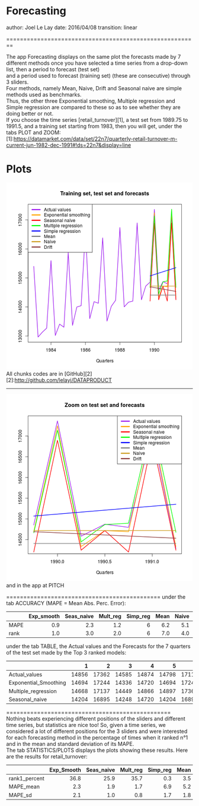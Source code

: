 Forecasting
========================================================
author: Joel Le Lay
date: 2016/04/08
transition: linear 

========================================================  

The app Forecasting displays on the same plot the forecasts made by 7 different methods once you have selected a time series  from a drop-down list, then a period to forecast (test set)  
and a period used to forecast (training set) (these are consecutive) through 3 sliders.  
Four methods, namely Mean, Naive, Drift and Seasonal naive are simple methods used as benchmarks.  
Thus, the other three Exponential smoothing, Multiple regression and Simple regression are compared to these so as to see whether they are doing better or not.   
If you choose the time series [retail_turnover][1], a test set from  1989.75 to 1991.5, and a training set starting from  1983, then you will get, under the tabs PLOT and ZOOM:  
[1]:https://datamarket.com/data/set/22n7/quarterly-retail-turnover-m-current-jun-1982-dec-1991#!ds=22n7&display=line  

Plots
========================================================





![plot of chunk PLOT](pitch-figure/PLOT-1.png) 
All chunks codes are in [GitHub][2]  
[2]:http://github.com/lelayj/DATAPRODUCT  
***
![plot of chunk ZOOM](pitch-figure/ZOOM-1.png) 
and in the app at PITCH

=============================================
under the tab ACCURACY (MAPE = Mean Abs. Perc. Error):                  

|    |Exp_smooth|Seas_naive|Mult_reg|Simp_reg|Mean|Naive|Drift|
|:---|---------:|---------:|-------:|-------:|---:|----:|----:|
|MAPE|       0.9|       2.3|     1.2|       6| 6.2|  5.1|  5.3|
|rank|       1.0|       3.0|     2.0|       6| 7.0|  4.0|  5.0|
 
under the tab TABLE, the Actual values and the Forecasts for the 7 quarters of the test set made by the Top 3 ranked models:           



|                     |    1|    2|    3|    4|    5|    6|    7|
|:--------------------|----:|----:|----:|----:|----:|----:|----:|
|Actual_values        |14856|17362|14585|14874|14798|17115|14285|
|Exponential_Smoothing|14694|17244|14336|14720|14694|17244|14336|
|Multiple_regression  |14668|17137|14449|14866|14897|17367|14678|
|Seasonal_naive       |14204|16895|14248|14720|14204|16895|14248|



================================================  
Nothing beats experiencing different positions of the sliders and different time series, but statistics are nice too! So, given a time series, we considered a lot of different positions for the 3 sliders and were interested for each forecasting method in the percentage of times when it ranked n°1 and in the mean and standard deviation of its MAPE.  
The tab STATISTICS/PLOTS displays the plots showing these results. Here are the results for retail_turnover:  


|             |Exp_Smooth|Seas_naive|Mult_reg|Simp_reg|Mean|Naive|Drift|
|:------------|---------:|---------:|-------:|-------:|---:|----:|----:|
|rank1_percent|      36.8|      25.9|    35.7|     0.3| 3.5|  0.0|  0.0|
|MAPE_mean    |       2.3|       1.9|     1.7|     6.9| 5.2|  8.5|  9.4|
|MAPE_sd      |       2.1|       1.0|     0.8|     1.7| 1.8|  4.6|  5.8|

